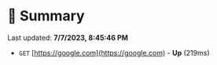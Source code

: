 # 📖 Summary
Last updated: **7/7/2023, 8:45:46 PM**

- `GET` [https://google.com](https://google.com) - **Up** (219ms)
